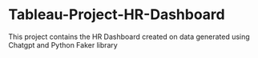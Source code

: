 # Tableau-Project-HR-Dashboard
This project contains the HR Dashboard created on data generated using Chatgpt and Python Faker library
